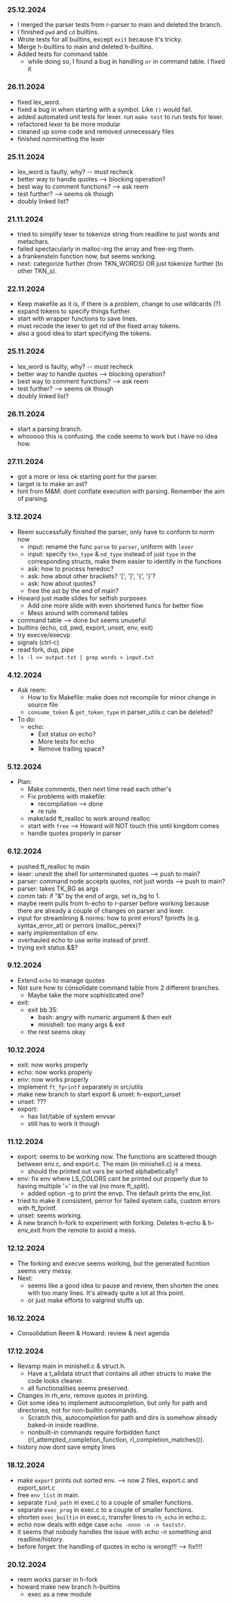 
### 25.12.2024
- I merged the parser tests from r-parser to main and deleted the branch.
- I finished `pwd` and `cd` builtins.
- Wrote tests for all builtins, except `exit` because it's tricky.
- Merge h-builtins to main and deleted h-builtins.
- Added tests for command table.
	- while doing so, I found a bug in handling `or` in command table. I fixed it


### 26.11.2024
- fixed lex_word.
- fixed a bug in when starting with a symbol. Like `()` would fail.
- added automated unit tests for lexer. run `make test` to run tests for lexer.
- refactored lexer to be more modular
- cleaned up some code and removed unnecessary files
- finished norminetting the lexer

### 25.11.2024
- lex_word is faulty, why? -- must recheck
- better way to handle quotes --> blocking operation?
- best way to comment functions? --> ask reem
- test further? --> seems ok though
- doubly linked list?

### 21.11.2024
- tried to simplify lexer to tokenize string from readline to just words and metachars.
- failed spectacularly in malloc-ing the array and free-ing them.
- a frankenstein function now, but seems working.
- next: categorize further (from TKN_WORDS) OR just tokenize further (to other TKN_s).

### 22.11.2024
- Keep makefile as it is, if there is a problem, change to use wildcards (?)
- expand tokens to specify things further.
- start with wrapper functions to save lines.
- must recode the lexer to get rid of the fixed array tokens.
- also a good idea to start specifying the tokens.

### 25.11.2024
- lex_word is faulty, why? -- must recheck
- better way to handle quotes --> blocking operation?
- best way to comment functions? --> ask reem
- test further? --> seems ok though
- doubly linked list?

### 26.11.2024
- start a parsing branch.
- whooooo this is confusing. the code seems to work but i have no idea how.

### 27.11.2024
- got a more or less ok starting pont for the parser.
- target is to make an ast?
- hint from M&M: dont conflate execution with parsing. Remember the aim of parsing.

### 3.12.2024
- Reem successfully finished the parser, only have to conform to norm now
	- input: rename the func `parse` to `parser`, uniform with `lexer`
	- input: specify `tkn_type` & `nd_type` instead of just `type` in the corresponding structs, make them easier to identify in the functions
	- ask: how to process heredoc?
	- ask: how about other brackets? '[', ']', '{', '}'?
	- ask: how about quotes?
	- free the ast by the end of main?
- Howard just made slides for selfish purposes
	- Add one more slide with even shortened funcs for better flow
	- Mess around with command tables
- command table --> done but seems unuseful
- builtins (echo, cd, pwd, export, unset, env, exit)
- try execve/execvp
- signals (ctrl-c)
- read fork, dup, pipe
- `ls -l >> output.txt | grep words > input.txt`

### 4.12.2024
- Ask reem:
	- How to fix Makefile: make does not recompile for minor change in source file
	- `consume_token` & `get_token_type` in parser_utils.c can be deleted?
- To do:
	- echo:
		- Exit status on echo?
		- More tests for echo
		- Remove trailing space?

### 5.12.2024
- Plan:
	- Make comments, then next time read each other's
	- Fix problems with makefile:
		- recompilation --> done
		- re rule
	- make/add ft_realloc to work around realloc
	- start with `free` --> Howard will NOT touch this until kingdom comes
	- handle quotes properly in parser

### 6.12.2024
- pushed ft_realloc to main
- lexer: unexit the shell for unterminated quotes --> push to main?
- parser: command node accepts quotes, not just words --> push to main?
- parser: takes TK_BG as args
- comm tab: if "&" by the end of args, set is_bg to 1.
- maybe reem pulls from h-echo to r-parser before working because there are already a couple of changes on parser and lexer.
- input for streamlining & norms: how to print errors? fprintfs (e.g. syntax_error_at) or perrors (malloc_perex)?
- early implementation of env.
- overhauled echo to use write instead of printf.
- trying exit status &$?

### 9.12.2024
- Extend `echo` to manage quotes
- Not sure how to consolidate command table from 2 different branches.
	- Maybe take the more sophisticated one?
- exit:
	- exit bb 35:
		- bash: angry with numeric argument & then exit
		- minishell: too many args & exit
	- the rest seems okay

### 10.12.2024
- exit: now works properly
- echo: now works properly
- env: now works properly
- implement `ft_fprintf` separately in src/utils
- make new branch to start export & unset: h-export_unset
- unset: ???
- export:
	- has list/table of system envvar
	- still has to work it though

### 11.12.2024
- export: seems to be working now. The functions are scattered though between env.c, and export.c. The main (in minishell.c) is a mess.
	- should the printed out vars be sorted alphabetically?
- env: fix env where LS_COLORS cant be printed out properly due to having multiple '=' in the val (no more ft_split).
	- added option -g to print the envp. The default prints the env_list.
- tried to make it consistent, perror for failed system calls, custom errors with ft_fprintf.
- unset: seems working.
- A new branch h-fork to experiment with forking. Deletes h-echo & h-env_exit from the remote to avoid a mess.

### 12.12.2024
- The forking and execve seems working, but the generated fucntion seems very messy.
- Next:
	- seems like a good idea to pause and review, then shorten the ones with too many lines. It's already quite a lot at this point.
	- or just make efforts to valgrind stuffs up.

### 16.12.2024
- Consolidation Reem & Howard: review & next agenda

### 17.12.2024
- Revamp main in minishell.c & struct.h.
	- Have a t_alldata struct that contains all other structs to make the code looks cleaner.
	- all functionalities seems preserved.
- Changes in rh_env, remove quotes in printing.
- Got some idea to implement autocompletion, but only for path and directories, not for non-builtin commands.
	- Scratch this, autocompletion for path and dirs is somehow already baked-in inside readline.
	- nonbuilt-in commands require forbidden funct (rl_attempted_completion_function, rl_completion_matches()).
- history now dont save empty lines

### 18.12.2024
- make `export` prints out sorted env. --> now 2 files, export.c and export_sort.c
- free `env_list` in main.
- separate `find_path` in exec.c to a couple of smaller functions.
- separate `exec_prog` in exec.c to a couple of smaller functions.
- shorten `exec_builtin` in exec.c, transfer lines to `rh_echo` in echo.c.
- echo now deals with edge case `echo -nnnn -n -n teststr`.
- it seems that nobody handles the issue with echo -n something and readline/history.
- before forget: the handling of quotes in echo is wrong!!! --> fix!!!!

### 20.12.2024
- reem works parser in h-fork
- howard make new branch h-builtins
	- exec as a new module

